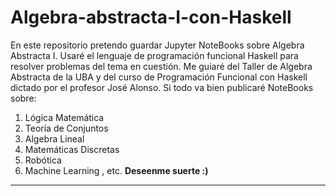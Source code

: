 # Algebra-abstracta-I-con-Haskell
En este repositorio pretendo guardar Jupyter NoteBooks sobre Algebra Abstracta I. Usaré el lenguaje de programación funcional Haskell para resolver problemas del tema en cuestión.  Me guiaré del Taller de Algebra Abstracta de la UBA y del curso de Programación Funcional con Haskell dictado por el profesor José Alonso.
Si todo va bien publicaré NoteBooks sobre:
1. Lógica Matemática
2. Teoría de Conjuntos
3. Algebra Lineal
4. Matemáticas Discretas
5. Robótica
6. Machine Learning , etc.
**Deseenme suerte :)**
-----
